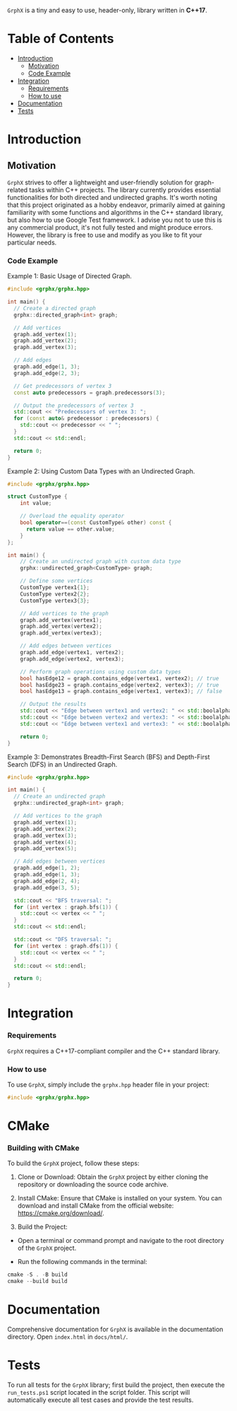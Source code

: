 `GrphX` is a tiny and easy to use, header-only, library written in **C++17**.<br/>

# Table of Contents

* [Introduction](#introduction)
  * [Motivation](#motivation)
  * [Code Example](#code-example)
* [Integration](#integration)
  * [Requirements](#requirements)
  * [How to use](#How-to-use)
* [Documentation](#documentation)
* [Tests](#tests)

# Introduction

## Motivation
`GrphX` strives to offer a lightweight and user-friendly solution for graph-related tasks within C++ projects. The library currently provides essential functionalities for both directed and undirected graphs. It's worth noting that this project originated as a hobby endeavor, primarily aimed at gaining familiarity with some functions and algorithms in the C++ standard library, but also how to use Google Test framework. 
I advise you not to use this is any commercial product, it's not fully tested and might produce errors. However, the library is free to use and modify as you like to fit your particular needs. 

### Code Example
Example 1: Basic Usage of Directed Graph.
```cpp
#include <grphx/grphx.hpp>

int main() {
  // Create a directed graph
  grphx::directed_graph<int> graph;

  // Add vertices
  graph.add_vertex(1);
  graph.add_vertex(2);
  graph.add_vertex(3);

  // Add edges
  graph.add_edge(1, 3);
  graph.add_edge(2, 3);

  // Get predecessors of vertex 3
  const auto predecessors = graph.predecessors(3);

  // Output the predecessors of vertex 3
  std::cout << "Predecessors of vertex 3: ";
  for (const auto& predecessor : predecessors) {
    std::cout << predecessor << " ";
  }
  std::cout << std::endl;

  return 0;
}
```

Example 2: Using Custom Data Types with an Undirected Graph.
```cpp
#include <grphx/grphx.hpp>

struct CustomType {
    int value;

    // Overload the equality operator
    bool operator==(const CustomType& other) const {
      return value == other.value;
    }
};

int main() {
    // Create an undirected graph with custom data type
    grphx::undirected_graph<CustomType> graph;

    // Define some vertices
    CustomType vertex1{1};
    CustomType vertex2{2};
    CustomType vertex3{3};

    // Add vertices to the graph
    graph.add_vertex(vertex1);
    graph.add_vertex(vertex2);
    graph.add_vertex(vertex3);

    // Add edges between vertices
    graph.add_edge(vertex1, vertex2);
    graph.add_edge(vertex2, vertex3);

    // Perform graph operations using custom data types
    bool hasEdge12 = graph.contains_edge(vertex1, vertex2); // true
    bool hasEdge23 = graph.contains_edge(vertex2, vertex3); // true
    bool hasEdge13 = graph.contains_edge(vertex1, vertex3); // false

    // Output the results
    std::cout << "Edge between vertex1 and vertex2: " << std::boolalpha << hasEdge12 << std::endl;
    std::cout << "Edge between vertex2 and vertex3: " << std::boolalpha << hasEdge23 << std::endl;
    std::cout << "Edge between vertex1 and vertex3: " << std::boolalpha << hasEdge13 << std::endl;

    return 0;
}
```

Example 3: Demonstrates Breadth-First Search (BFS) and Depth-First Search (DFS) in an Undirected Graph.
```cpp
#include <grphx/grphx.hpp>

int main() {
  // Create an undirected graph
  grphx::undirected_graph<int> graph;

  // Add vertices to the graph
  graph.add_vertex(1);
  graph.add_vertex(2);
  graph.add_vertex(3);
  graph.add_vertex(4);
  graph.add_vertex(5);

  // Add edges between vertices
  graph.add_edge(1, 2);
  graph.add_edge(1, 3);
  graph.add_edge(2, 4);
  graph.add_edge(3, 5);

  std::cout << "BFS traversal: ";
  for (int vertex : graph.bfs(1)) {
    std::cout << vertex << " ";
  }
  std::cout << std::endl;

  std::cout << "DFS traversal: ";
  for (int vertex : graph.dfs(1)) {
    std::cout << vertex << " ";
  }
  std::cout << std::endl;

  return 0;
}
```

# Integration

### Requirements
`GrphX` requires a C++17-compliant compiler and the C++ standard library.

### How to use
To use `GrphX`, simply include the `grphx.hpp` header file in your project:

```cpp
#include <grphx/grphx.hpp>
```

# CMake

### Building with CMake
To build the `GrphX` project, follow these steps:

1. Clone or Download: Obtain the `GrphX` project by either cloning the repository or downloading the source code archive.

2. Install CMake: Ensure that CMake is installed on your system. You can download and install CMake from the official website: https://cmake.org/download/.

3. Build the Project:

- Open a terminal or command prompt and navigate to the root directory of the `GrphX` project.

- Run the following commands in the terminal:
```ps1 
cmake -S . -B build
cmake --build build
```

# Documentation
Comprehensive documentation for `GrphX` is available in the documentation directory. Open `index.html` in `docs/html/`.

# Tests
To run all tests for the `GrphX` library; first build the project, then execute the `run_tests.ps1` script located in the script folder. This script will automatically execute all test cases and provide the test results.

